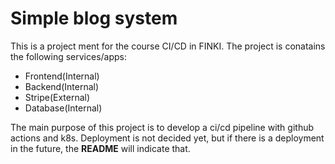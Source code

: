 # Simple blog system 

This is a project ment for the course CI/CD in FINKI. The project is conatains the following services/apps: 

- Frontend(Internal)
- Backend(Internal)
- Stripe(External)
- Database(Internal)

The main purpose of this project is to develop a ci/cd pipeline with github actions and k8s. Deployment is not decided yet, but if there is a deployment in the future, the **README** will indicate that. 
